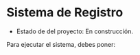 <h1>Sistema de Registro</h1>

- Estado de del proyecto: En construcción.

Para ejecutar el sistema, debes poner:

```npm install react´´´
